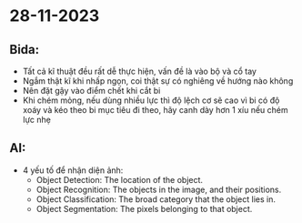 
# 28-11-2023
## Bida: 
- Tất cả kĩ thuật đều rất dễ thực hiện, vấn đề là vào bộ và cổ tay
- Ngắm thật kĩ khi nhấp ngọn, coi thật sự có nghiêng về hướng nào không
- Nên đặt gậy vào điểm chết khi cắt bi
- Khi chém mỏng, nếu dùng nhiều lực thì độ lệch cơ sẽ cao vì bi có độ xoáy và kéo theo bi mục tiêu đi theo, hãy canh dày hơn 1 xíu nếu chém lực nhẹ
## AI: 
- 4 yếu tố để nhận diện ảnh:
    - Object Detection: The location of the object.
    - Object Recognition: The objects in the image, and their positions.
    - Object Classification: The broad category that the object lies in.
    - Object Segmentation: The pixels belonging to that object.
